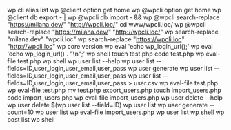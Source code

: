 wp cli alias list
wp @client option get home
wp @wpcli option get home
wp @client db export - | wp @wpcli db import - && wp @wpcli search-replace "https://milana.dev/" "http://wpcli.loc/"
cd www/wpcli.loc/
wp @wpcli search-replace "https://milana.dev/" "http://wpcli.loc/"
wp search-replace "milana.dev" "wpcli.loc"
wp search-replace "https://wpcli.loc" "http://wpcli.loc"
wp core version
wp eval 'echo wp_login_url();'
wp eval 'echo wp_login_url() . "\n";'
wp shell
touch test.php
code test.php
wp eval-file test.php
wp shell
wp user list --help
wp user list --fields=ID,user_login,user_email,user_pass
wp user generate
wp user list --fields=ID,user_login,user_email,user_pass
wp user list --fields=ID,user_login,user_email,user_pass > user.csv
wp eval-file test.php
wp eval-file test.php
mv test.php export_users.php
touch import_users.php
code import_users.php
wp eval-file import_users.php
wp user delete --help
wp user delete $(wp user list --field=ID)
wp user list
wp user generate --count=10
wp user list
wp eval-file import_users.php
wp user list
wp shell
wp post list
wp shell
